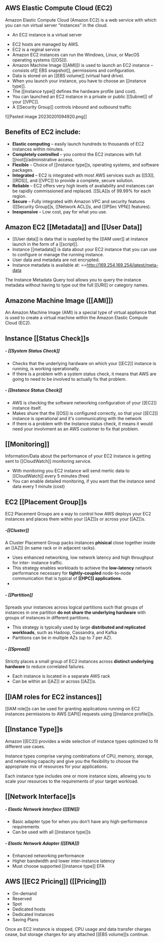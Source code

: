 ## AWS Elastic Compute Cloud (EC2)

Amazon Elastic Compute Cloud (Amazon EC2) is a web service with which you can run virtual server “instances” in the cloud.

*   An EC2 instance is a virtual server
-   EC2 hosts are managed by AWS.
-   EC2 is a reginal service
-   Amazon EC2 instances can run the Windows, Linux, or MacOS operating systems ([[OS]]).
-   Amazon Machine Image ([[AMI]]) is used to launch an EC2 instance – consists of[[ EBS snapshot]], permissions and configuration.
-   Data is stored on an [[EBS volume]] (virtual hard drive).
-   When you launch your instance, you have to choose an [[instance type]].
-   The [[instance type]] defines the hardware profile (and cost).
-   You can launched an EC2 instance in a private or public [[Subnet]] of your [[VPC]].
-   A [[Security Group]] controls inbound and outbound traffic


![[Pasted image 20230201094920.png]]
## Benefits of EC2 include:

-   **Elastic computing** – easily launch hundreds to thousands of EC2 instances within minutes.
-   **Completely controlled** – you control the EC2 instances with full [[root]]/administrative access.
-   **Flexible** – Choice of [[instance type]]s, operating systems, and software packages.
-   **Integrated** – EC2 is integrated with most AWS services such as [[S3]], [[RDS]], and [[VPC]] to provide a complete, secure solution.
-   **Reliable** – EC2 offers very high levels of availability and instances can be rapidly commissioned and replaced. [[SLA]]s of 99.99% for each region.
-   **Secure** – Fully integrated with Amazon VPC and security features ([[Security Group]]s, [[Network ACL]]s, and [[IPSec VPN]] features).
-   **Inexpensive** – Low cost, pay for what you use.

## Amazon EC2 [[Metadata]] and [[User Data]]

-   [[User data]] is data that is supplied by the [[IAM user]] at instance launch in the form of a [[script]].
-   Instance [[metadata]] is data about your EC2 instance that you can use to configure or manage the running instance.
-   User data and metadata are not encrypted.
-   Instance metadata is available at: ==http://169.254.169.254/latest/meta-data

The Instance Metadata Query tool allows you to query the instance metadata without having to type out the full [[URI]] or category names.

## Amazone Machine Image ([[AMI]])

An Amazon Machine Image (AMI) is a special type of virtual appliance that is used to create a virtual machine within the Amazon Elastic Compute Cloud (EC2).

## Instance [[Status Check]]s

##### - [[System Status Check]]
*   Checks that the underlying hardware on which your [[EC2]] instance is running, is working operationally.
*   If there is a problem with a system status check, it means that AWS are going to need to be involved to actually fix that problem.
##### - [[Instance Status Check]]
*   AWS is checking the software networking configuration of your [[EC2]] instance itself.
*   Makes shure that the [[OS]] is configured correctly, so that your [[EC2]] instance is operational and it's communicating with the network
*   If there is a problem with the Instance status check, it means it would need your involvment as an AWS customer to fix that problem.

## [[Monitoring]]

Information/Data about the performance of your EC2 Instance is getting sent to [[CloudWatch]] monitoring service.
*   With monitoring you EC2 instance will send mertic data to [[CloudWatch]] every 5 minutes (free)
*   You can enable detailed monitoring, if you want that the instance send data every 1 minute (cost)

## EC2 [[Placement Group]]s

EC2 Placement Groups are a way to control how AWS deploys your EC2 instances and places them within your [[AZ]]s or across your [[AZ]]s.

##### -[[Cluster]]
A Cluster Placement Group packs instances **phisical** close together inside an [[AZ]] (in same rack or in adjacent racks).
*  Uses enhanced networking, low network latency and high throughput for inter- instance traffic.
*   This strategy enables workloads to achieve the **low-latency** network performance necessary for **tightly-coupled** node-to-node communication that is typical of **[[HPC]] applications**.
* 
##### - [[Partition]]
Spreads your instances across logical partitions such that groups of instances in one partition **do not share the underlying hardware** with groups of instances in different partitions.
*   This strategy is typically used by large **distributed and replicated workloads**, such as Hadoop, Cassandra, and Kafka
* Partitions can be in multiple AZs (up to 7 per AZ).

##### - [[Spread]]
Strictly places a small group of EC2 instances across **distinct underlying hardware** to reduce correlated failures.
*   Each instance is located in a separate AWS rack
*   Can be within an [[AZ]] or across [[AZ]]s.


## [[IAM roles for EC2 instances]]

[[IAM role]]s can be used for granting applications running on EC2 instances permissions to AWS [[API]] requests using [[instance profile]]s.


## [[Instance Type]]s

Amazon [[EC2]] provides a wide selection of instance types optimized to fit different use cases.

Instance types comprise varying combinations of CPU, memory, storage, and networking capacity and give you the flexibility to choose the appropriate mix of resources for your applications.

Each instance type includes one or more instance sizes, allowing you to scale your resources to the requirements of your target workload.

## [[Network Interface]]s

##### - Elastic Network Interface ([[ENI]])
-   Basic adapter type for when you don’t have any high-performance requirements
-   Can be used with all [[instance type]]s
##### - Elastic Network Adapter ([[ENA]])
*   Enhanced networking performance
*   Higher bandwidth and lower inter-instance latency
*   Must choose supported [[instance type]]
EFA



## AWS [[EC2 Pricing]] ([[Pricing]])

* On-demand
* Reserved
* Spot
* Dedicated hosts
* Dedicated Instances
* Saving Plans

Once an EC2 instance is stopped, CPU usage and data transfer charges cease, but storage charges for any attached [[EBS volume]]s continue.




